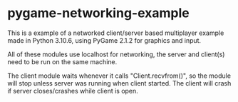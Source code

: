 # pygame-networking-example
This is a example of a networked client/server based multiplayer example made in Python 3.10.6, using PyGame 2.1.2 for graphics and input.

All of these modules use localhost for networking, the server and client(s) need to be run on the same machine.

The client module waits whenever it calls "Client.recvfrom()", so the module will stop unless server was running when client started.
The client will crash if server closes/crashes while client is open.
